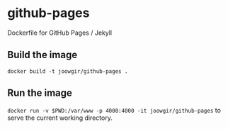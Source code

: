 # github-pages
Dockerfile for GitHub Pages / Jekyll

## Build the image

`docker build -t joowgir/github-pages .`

## Run the image

`docker run -v $PWD:/var/www -p 4000:4000 -it joowgir/github-pages` to serve the current working directory.
